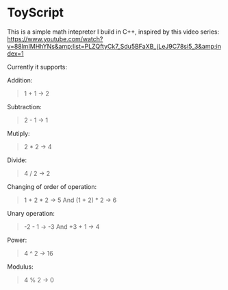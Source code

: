 # ToyScript
This is a simple math intepreter I build in C++, inspired by this video series: https://www.youtube.com/watch?v=88lmIMHhYNs&amp;list=PLZQftyCk7_Sdu5BFaXB_jLeJ9C78si5_3&amp;index=1

Currently it supports:



Addition:
> 1 + 1 -> 2


Subtraction:
> 2 - 1 -> 1


Mutiply:
> 2 * 2 -> 4


Divide:
> 4 / 2 -> 2


Changing of order of operation:
> 1 + 2 * 2 -> 5
And
>(1 + 2) * 2 -> 6

Unary operation:
> -2 - 1 -> -3
And
> +3 + 1 -> 4

Power:
> 4 ^ 2 -> 16

Modulus:
> 4 % 2 -> 0

